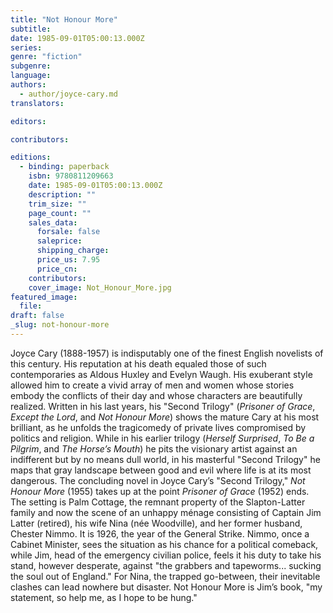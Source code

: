 ```yaml
---
title: "Not Honour More"
subtitle:
date: 1985-09-01T05:00:13.000Z
series:
genre: "fiction"
subgenre:
language:
authors:
  - author/joyce-cary.md
translators:

editors:

contributors:

editions:
  - binding: paperback
    isbn: 9780811209663
    date: 1985-09-01T05:00:13.000Z
    description: ""
    trim_size: ""
    page_count: ""
    sales_data:
      forsale: false
      saleprice:
      shipping_charge:
      price_us: 7.95
      price_cn:
    contributors:
    cover_image: Not_Honour_More.jpg
featured_image:
  file:
draft: false
_slug: not-honour-more
---
```


Joyce Cary (1888-1957) is indisputably one of the finest English novelists of this century. His reputation at his death equaled those of such contemporaries as Aldous Huxley and Evelyn Waugh. His exuberant style allowed him to create a vivid array of men and women whose stories embody the conflicts of their day and whose characters are beautifully realized. Written in his last years, his "Second Trilogy" (_Prisoner of Grace_, _Except the Lord_, and _Not Honour More_) shows the mature Cary at his most brilliant, as he unfolds the tragicomedy of private lives compromised by politics and religion. While in his earlier trilogy (_Herself Surprised_, _To Be a Pilgrim_, and _The Horse’s Mouth_) he pits the visionary artist against an indifferent but by no means dull world, in his masterful "Second Trilogy" he maps that gray landscape between good and evil where life is at its most dangerous. The concluding novel in Joyce Cary’s "Second Trilogy," _Not Honour More_ (1955) takes up at the point _Prisoner of Grace_ (1952) ends. The setting is Palm Cottage, the remnant property of the Slapton-Latter family and now the scene of an unhappy ménage consisting of Captain Jim Latter (retired), his wife Nina (née Woodville), and her former husband, Chester Nimmo. It is 1926, the year of the General Strike. Nimmo, once a Cabinet Minister, sees the situation as his chance for a political comeback, while Jim, head of the emergency civilian police, feels it his duty to take his stand, however desperate, against "the grabbers and tapeworms... sucking the soul out of England." For Nina, the trapped go-between, their inevitable clashes can lead nowhere but disaster. Not Honour More is Jim’s book, "my statement, so help me, as I hope to be hung."

